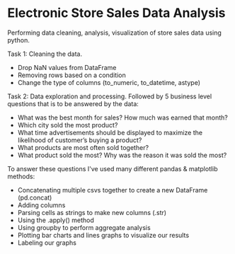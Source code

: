 # Electronic Store Sales Data Analysis
Performing data cleaning, analysis, visualization of store sales data using python.

Task 1: Cleaning the data.
- Drop NaN values from DataFrame
- Removing rows based on a condition
- Change the type of columns (to_numeric, to_datetime, astype)

Task 2: Data exploration and processing. Followed by 5 business level questions that is to be answered by the data:
- What was the best month for sales? How much was earned that month?
- Which city sold the most product?
- What time advertisements should be displayed to maximize the likelihood of customer’s buying a product?
- What products are most often sold together?
- What product sold the most? Why was the reason it was sold the most?

To answer these questions I've used many different pandas & matplotlib methods:
- Concatenating multiple csvs together to create a new DataFrame (pd.concat)
- Adding columns
- Parsing cells as strings to make new columns (.str)
- Using the .apply() method
- Using groupby to perform aggregate analysis
- Plotting bar charts and lines graphs to visualize our results
- Labeling our graphs
